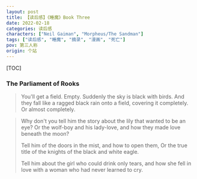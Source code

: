 ```yaml
---
layout: post
title: 【读后感】《睡魔》Book Three
date: 2022-02-18
categories: 读后感
characters: ["Neil Gaiman", "Morpheus/The Sandman"]
tags: ["读后感", "睡魔", "摘录", "漫画", "死亡"]
pov: 第三人称
origin: 个站
---
```


[TOC]

### The Parliament of Rooks

> You'll get a field. Empty. Suddenly the sky is black with birds. And they fall like a ragged black rain onto a field, covering it completely. Or almost completely.

> Why don't you tell him the story about the lily that wanted to be an eye? Or the wolf-boy and his lady-love, and how they made love beneath the moon?
>
> Tell him of the doors in the mist, and how to open them, Or the true title of the knights of the black and white eagle.
>
> Tell him about the girl who could drink only tears, and how she fell in love with a woman who had never learned to cry.